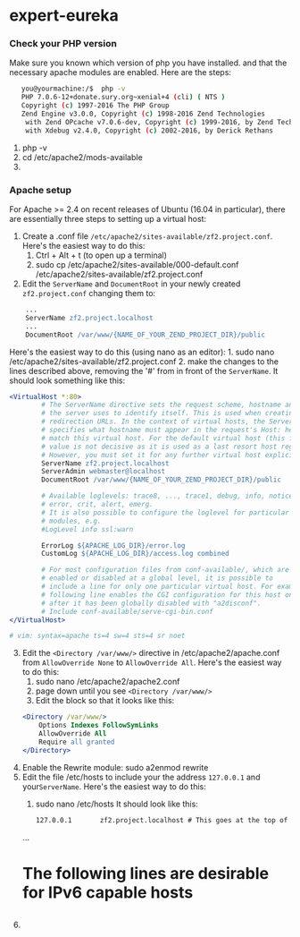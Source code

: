 # expert-eureka
### Check your PHP version
Make sure you known which version of php you have installed. and that the necessary apache modules are enabled.
Here are the steps:
```sh
   you@yourmachine:/$  php -v
   PHP 7.0.6-12+donate.sury.org~xenial+4 (cli) ( NTS )
   Copyright (c) 1997-2016 The PHP Group
   Zend Engine v3.0.0, Copyright (c) 1998-2016 Zend Technologies
    with Zend OPcache v7.0.6-dev, Copyright (c) 1999-2016, by Zend Technologies
    with Xdebug v2.4.0, Copyright (c) 2002-2016, by Derick Rethans
```
1. php -v
2. cd /etc/apache2/mods-available
2. 



### Apache setup

For Apache >= 2.4 on recent releases of Ubuntu (16.04 in particular), there
are essentially three steps to setting up a virtual host:
	
1. Create a .conf file `/etc/apache2/sites-available/zf2.project.conf`.
   Here's the easiest way to do this:
   1. Ctrl + Alt + t (to open up a terminal)
   2. sudo cp /etc/apache2/sites-available/000-default.conf /etc/apache2/sites-available/zf2.project.conf
2. Edit the `ServerName` and `DocumentRoot` in your newly created `zf2.project.conf`
   changing them to: 
```apache 
	...
	ServerName zf2.project.localhost
	...
	DocumentRoot /var/www/{NAME_OF_YOUR_ZEND_PROJECT_DIR}/public
```	
   Here's the easiest way to do this (using nano as an editor):
	1. sudo nano /etc/apache2/sites-available/zf2.project.conf
	2. make the changes to the lines described above, removing the '#' from
	   in front of the `ServerName`.
	   It should look something like this:
```apache
<VirtualHost *:80>
        # The ServerName directive sets the request scheme, hostname and port that
        # the server uses to identify itself. This is used when creating
        # redirection URLs. In the context of virtual hosts, the ServerName
        # specifies what hostname must appear in the request's Host: header to
        # match this virtual host. For the default virtual host (this file) this
        # value is not decisive as it is used as a last resort host regardless.
        # However, you must set it for any further virtual host explicitly.
        ServerName zf2.project.localhost
        ServerAdmin webmaster@localhost
        DocumentRoot /var/www/{NAME_OF_YOUR_ZEND_PROJECT_DIR}/public

        # Available loglevels: trace8, ..., trace1, debug, info, notice, warn,
        # error, crit, alert, emerg.
        # It is also possible to configure the loglevel for particular
        # modules, e.g.
        #LogLevel info ssl:warn

        ErrorLog ${APACHE_LOG_DIR}/error.log
        CustomLog ${APACHE_LOG_DIR}/access.log combined

        # For most configuration files from conf-available/, which are
        # enabled or disabled at a global level, it is possible to
        # include a line for only one particular virtual host. For example the
        # following line enables the CGI configuration for this host only
        # after it has been globally disabled with "a2disconf".
        # Include conf-available/serve-cgi-bin.conf
</VirtualHost>

# vim: syntax=apache ts=4 sw=4 sts=4 sr noet
```
3. Edit the `<Directory /var/www/>` directive in /etc/apache2/apache.conf from `AllowOverride None` to `AllowOverride All`.
   Here's the easiest way to do this:
   1. sudo nano /etc/apache2/apache2.conf
   2. page down until you see `<Directory /var/www/>`
   3. Edit the block so that it looks like this:
	```apache
	<Directory /var/www/>
		Options Indexes FollowSymLinks
		AllowOverride All
		Require all granted
	</Directory>
	```
4. Enable the Rewrite module: sudo a2enmod rewrite
5. Edit the file /etc/hosts to include your the address `127.0.0.1` 
   and your`ServerName`.
   Here's the easiest way to do this:
   1. sudo nano /etc/hosts
      It should look like this:

      ```apache
      127.0.0.1       zf2.project.localhost # This goes at the top of the list
	...
      # The following lines are desirable for IPv6 capable hosts
      ```
6.  

